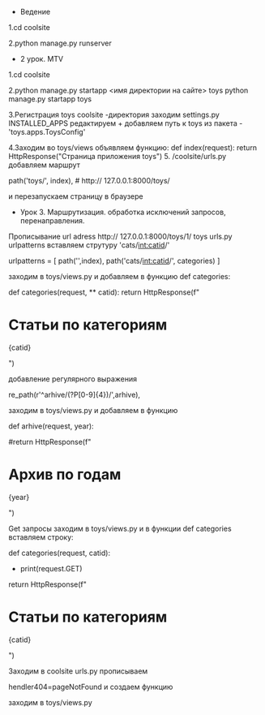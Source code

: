 * Ведение

1.cd coolsite

2.python manage.py runserver
* 2 урок. MTV

1.cd coolsite

2.python manage.py startapp <имя директории на сайте>  toys
python manage.py startapp toys

3.Регистрация toys
coolsite -директория
заходим settings.py
INSTALLED_APPS редактируем + добавляем путь к toys из пакета
-'toys.apps.ToysConfig'

4.Заходим во toys/views 
объявляем функцию:
def index(request):
    return HttpResponse("Страница приложения toys")
5. /coolsite/urls.py добавляем маршрут

  path('toys/', index), # http:// 127.0.0.1:8000/toys/

и перезапускаем страницу в браузере
* Урок 3. Маршрутизация. обработка исключений запросов, перенаправления.

Прописывание url adress http:// 127.0.0.1:8000/toys/1/
toys urls.py  urlpatterns вставляем струтуру 'cats/<int:catid>/'

urlpatterns = [
    path('',index), 
    path('cats/<int:catid>/', categories)
]

заходим в toys/views.py и добавляем в функцию def categories:

def categories(request, ** catid):
return HttpResponse(f"<h1>Статьи по  категориям</h1><p>{catid}</p>")

добавление регулярного выражения

re_path(r'^arhive/(?P<year>[0-9]{4})/',arhive),

заходим в toys/views.py и добавляем в функцию

def arhive(request, year):

#return HttpResponse(f"<h1>Архив по  годам</h1><p>{year}</p>")

Get запросы
заходим в toys/views.py и в функции def categories вставляем строку:

def categories(request, catid):

* print(request.GET)

return HttpResponse(f"<h1>Статьи по  категориям</h1><p>{catid}</p>")

Заходим в coolsite urls.py прописываем

hendler404=pageNotFound и создаем функцию

заходим в toys/views.py
